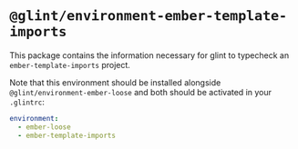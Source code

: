 # `@glint/environment-ember-template-imports`

This package contains the information necessary for glint to typecheck an `ember-template-imports` project.

Note that this environment should be installed alongside `@glint/environment-ember-loose` and both should be activated
in your `.glintrc`:

```yml
environment:
  - ember-loose
  - ember-template-imports
```
